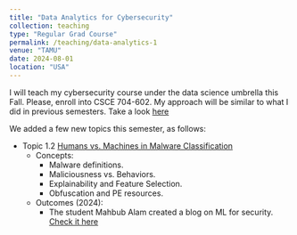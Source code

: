 ```yaml
---
title: "Data Analytics for Cybersecurity"
collection: teaching
type: "Regular Grad Course"
permalink: /teaching/data-analytics-1
venue: "TAMU"
date: 2024-08-01
location: "USA"
---
```


I will teach my cybersecurity course under the data science umbrella this Fall. Please, enroll into CSCE 704-602. My approach will be similar to what I did in previous semesters. Take a look [here](https://marcusbotacin.github.io/teaching/ml-1)

We added a few new topics this semester, as follows:

* Topic 1.2 [Humans vs. Machines in Malware Classification](https://www.usenix.org/conference/usenixsecurity23/presentation/aonzo)
    * Concepts:
        - Malware definitions.
        - Maliciousness vs. Behaviors.
        - Explainability and Feature Selection.
        - Obfuscation and PE resources.
    * Outcomes (2024):
        - The student Mahbub Alam created a blog on ML for security. [Check it here](https://itsmahbub.github.io/machine-learning-in-malware-detection/)

